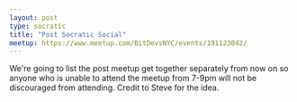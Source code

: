 ```yaml
---
layout: post
type: socratic
title: "Post Socratic Social"
meetup: https://www.meetup.com/BitDevsNYC/events/191123042/
---
```


We're going to list the post meetup get together separately from now on so anyone who is unable to attend the meetup from 7-9pm will not be discouraged from attending. Credit to Steve for the idea.
